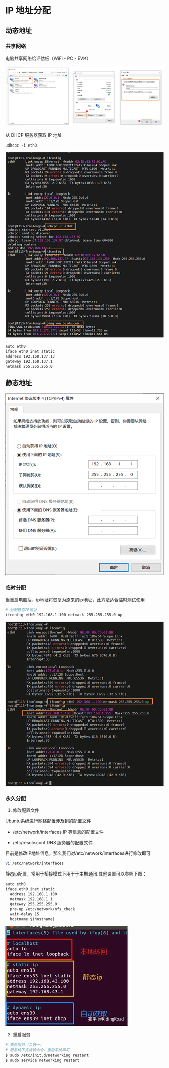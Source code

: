 # IP 地址分配

## 动态地址

### 共享网络

电脑共享网络给评估板（WiFi - PC - EVK）

![image-20250601203109261](.assets/ip/image-20250601203109261.png)

从 DHCP 服务器获取 IP 地址

```
udhcpc -i eth0
```

![image-20250601203540046](.assets/ip/image-20250601203540046.png)

```
auto eth0
iface eth0 inet static
address 192.168.137.13
gateway 192.168.137.1
netmask 255.255.255.0
```

## 静态地址

![image-20250602132257161](.assets/ip/image-20250602132257161.png)

### 临时分配

当重启电脑后，ip地址将恢复为原来的ip地址，此方法适合临时测试使用

```bash
# 分配静态IP地址
ifconfig eth0 192.168.1.100 netmask 255.255.255.0 up
```

![image-20250602120843927](.assets/ip/image-20250602120843927.png)

### 永久分配

1. 修改配置文件

Ubuntu系统进行网络配置涉及到的配置文件

* /etc/network/interfaces IP 等信息的配置文件

* /etc/resolv.conf DNS 服务器的配置文件

目前是修改IP地址信息，那么我们对/etc/network/interfaces进行修改即可

```bash
vi /etc/network/interfaces
```

静态ip配置，常用于桥接模式下用于于主机通讯.其他设置可以参照下图：

```
auto eth0
iface eth0 inet static
  address 192.168.1.100
  netmask 192.168.1.1
  gateway 255.255.255.0
  pre-up /etc/network/nfs_check
  wait-delay 15
  hostname $(hostname)
```

![img](.assets/ip/v2-3f33ec56f6516032c45ade4d0027ae52_720w.webp)

2. 重启服务

```bash
# 重启服务（二选一）
# 若系统不支持该命令，重启系统即可 
$ sudo /etc/init.d/networking restart
$ sudo service networking restart
```

